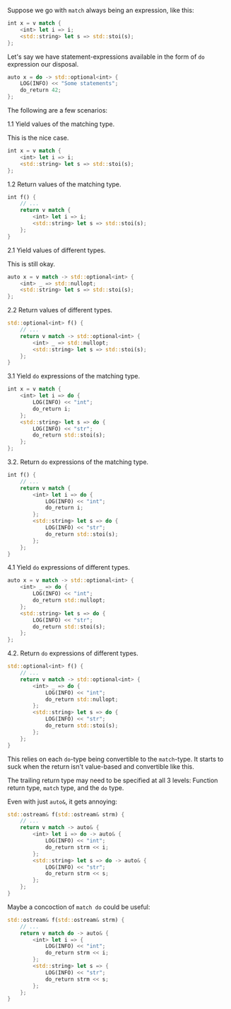 Suppose we go with `match` always being an expression, like this:

```rust
int x = v match {
    <int> let i => i;
    <std::string> let s => std::stoi(s);
};
```

Let's say we have statement-expressions available in the form of
`do` expression our disposal.

```rust
auto x = do -> std::optional<int> {
    LOG(INFO) << "Some statements";
    do_return 42;
};
```

The following are a few scenarios:

1.1 Yield values of the matching type.

This is the nice case.

```rust
int x = v match {
    <int> let i => i;
    <std::string> let s => std::stoi(s);
};
```

1.2 Return values of the matching type.

```rust
int f() {
    // ...
    return v match {
        <int> let i => i;
        <std::string> let s => std::stoi(s);
    };
}
```

2.1 Yield values of different types.

This is still okay.

```rust
auto x = v match -> std::optional<int> {
    <int> _ => std::nullopt;
    <std::string> let s => std::stoi(s);
};
```

2.2 Return values of different types.

```rust
std::optional<int> f() {
    // ...
    return v match -> std::optional<int> {
        <int> _ => std::nullopt;
        <std::string> let s => std::stoi(s);
    };
}
```

3.1 Yield `do` expressions of the matching type.

```rust
int x = v match {
    <int> let i => do {
        LOG(INFO) << "int";
        do_return i;
    };
    <std::string> let s => do {
        LOG(INFO) << "str";
        do_return std::stoi(s);
    };
};
```

3.2. Return `do` expressions of the matching type.

```rust
int f() {
    // ...
    return v match {
        <int> let i => do {
            LOG(INFO) << "int";
            do_return i;
        };
        <std::string> let s => do {
            LOG(INFO) << "str";
            do_return std::stoi(s);
        };
    };
}
```

4.1 Yield `do` expressions of different types.

```rust
auto x = v match -> std::optional<int> {
    <int> _ => do {
        LOG(INFO) << "int";
        do_return std::nullopt;
    };
    <std::string> let s => do {
        LOG(INFO) << "str";
        do_return std::stoi(s);
    };
};
```

4.2. Return `do` expressions of different types.

```rust
std::optional<int> f() {
    // ...
    return v match -> std::optional<int> {
        <int> _ => do {
            LOG(INFO) << "int";
            do_return std::nullopt;
        };
        <std::string> let s => do {
            LOG(INFO) << "str";
            do_return std::stoi(s);
        };
    };
}
```

This relies on each `do`-type being convertible to the `match`-type.
It starts to suck when the return isn't value-based and convertible like this.

The trailing return type may need to be specified at all 3 levels:
Function return type, `match` type, and the `do` type.

Even with just `auto&`, it gets annoying:

```rust
std::ostream& f(std::ostream& strm) {
    // ...
    return v match -> auto& {
        <int> let i => do -> auto& {
            LOG(INFO) << "int";
            do_return strm << i;
        };
        <std::string> let s => do -> auto& {
            LOG(INFO) << "str";
            do_return strm << s;
        };
    };
}
```

Maybe a concoction of `match do` could be useful:

```rust
std::ostream& f(std::ostream& strm) {
    // ...
    return v match do -> auto& {
        <int> let i => {
            LOG(INFO) << "int";
            do_return strm << i;
        };
        <std::string> let s => {
            LOG(INFO) << "str";
            do_return strm << s;
        };
    };
}
```